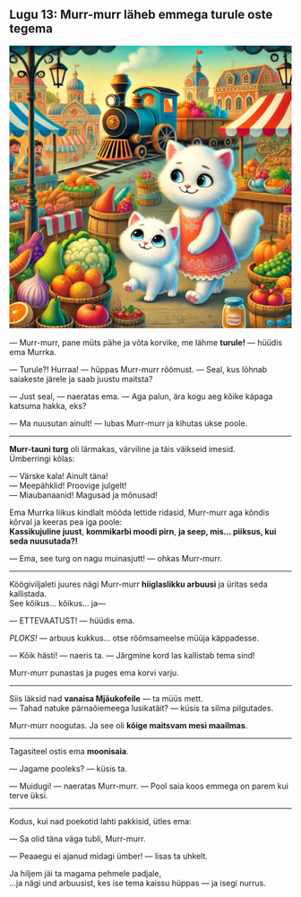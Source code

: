 ## **Lugu 13: Murr-murr läheb emmega turule oste tegema**  

![story-13](../../_assets/img/story-13.webp)

— Murr-murr, pane müts pähe ja võta korvike, me lähme **turule!** — hüüdis ema Murrka.

— Turule?! Hurraa! — hüppas Murr-murr rõõmust. — Seal, kus lõhnab saiakeste järele ja saab juustu maitsta?

— Just seal, — naeratas ema. — Aga palun, ära kogu aeg kõike käpaga katsuma hakka, eks?

— Ma nuusutan ainult! — lubas Murr-murr ja kihutas ukse poole.

---

**Murr-tauni turg** oli lärmakas, värviline ja täis väikseid imesid.  
Ümberringi kõlas:

— Värske kala! Ainult täna!  
— Meepähklid! Proovige julgelt!  
— Miaubanaanid! Magusad ja mõnusad!

Ema Murrka liikus kindlalt mööda lettide ridasid, Murr-murr aga kõndis kõrval ja keeras pea iga poole:  
**Kassikujuline juust**, **kommikarbi moodi pirn**, **ja seep, mis… piiksus, kui seda nuusutada?!**

— Ema, see turg on nagu muinasjutt! — ohkas Murr-murr.

---

Köögiviljaleti juures nägi Murr-murr **hiiglaslikku arbuusi** ja üritas seda kallistada.  
See kõikus… kõikus… ja—

— ETTEVAATUST! — hüüdis ema.

*PLOKS!* — arbuus kukkus… otse rõõmsameelse müüja käppadesse.

— Kõik hästi! — naeris ta. — Järgmine kord las kallistab tema sind!

Murr-murr punastas ja puges ema korvi varju.

---

Siis läksid nad **vanaisa Mjäukofeile** — ta müüs mett.  
— Tahad natuke pärnaõiemeega lusikatäit? — küsis ta silma pilgutades.

Murr-murr noogutas. Ja see oli **kõige maitsvam mesi maailmas**.

---

Tagasiteel ostis ema **moonisaia**.

— Jagame pooleks? — küsis ta.

— Muidugi! — naeratas Murr-murr. — Pool saia koos emmega on parem kui terve üksi.

---

Kodus, kui nad poekotid lahti pakkisid, ütles ema:

— Sa olid täna väga tubli, Murr-murr.

— Peaaegu ei ajanud midagi ümber! — lisas ta uhkelt.

Ja hiljem jäi ta magama pehmele padjale,  
…ja nägi und arbuusist, kes ise tema kaissu hüppas — ja isegi nurrus.
